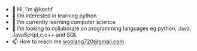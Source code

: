 - 👋 Hi, I’m @koshf
- 👀 I’m interested in learning python 
- 🌱 I’m currently learning computer science 
- 💞️ I’m looking to collaborate on programming languages eg python, Java, JavaScript,c,c++ and SQL 
- 📫 How to reach me woolang720@gmail.com

<!---
koshf/koshf is a ✨ special ✨ repository because its `README.md` (this file) appears on your GitHub profile.
You can click the Preview link to take a look at your changes.
--->
